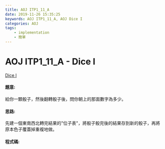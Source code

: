 ```yaml
---
title: AOJ ITP1_11_A
date: 2019-11-26 15:35:25
keywords: AOJ ITP1_11_A, AOJ Dice I
categories: AOJ
tags:
    - implementation
    - 簡單
---
```

# AOJ ITP1_11_A - Dice I
[Dice I](http://judge.u-aizu.ac.jp/onlinejudge/description.jsp?id=ITP1_11_A)


#### 題意:
給你一顆骰子，然後翻轉骰子後，問你朝上的那面數字為多少。
<!-- more -->
#### 思路:
先建一個東南西北轉完結果的"位子表"，將骰子骰完後的結果存到新的骰子，再將原本色子覆蓋掉重複地做。

#### 程式碼:
<script src="https://gist.github.com/Daviswww/fdd20a2347cfacc7bcc6f8fa78818726.js"></script>